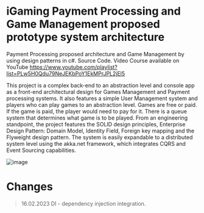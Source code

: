 # iGaming Payment Processing and Game Management proposed prototype system architecture
Payment Processing proposed architecture and Game Management by using design patterns in c#. Source Code.
Video Course available on YouTube https://www.youtube.com/playlist?list=PLw5H0Qdu79NeJEKbPoY1EkMPrJPL2jEl5

This project is a complex back-end to an abstraction level and console app as a front-end architectural design for Games Management and Payment processing systems. It also features a simple User Management system and players who can play games to an abstraction level. Games are free or paid. If the game is paid, the player would need to pay for it. There is a queue system that determines what game is to be played. From an engineering standpoint, the project features the SOLID design principles, Enterprise Design Pattern: Domain Model, Identity Field, Foreign key mapping and the Flyweight design pattern. The system is easily expandable to a distributed system level using the akka.net framework, which integrates CQRS and Event Sourcing capabilities.

![image](https://user-images.githubusercontent.com/22734456/189912014-d1190397-2c49-464c-b553-180cc18976b1.png)

# Changes
> 16.02.2023 DI - dependency injection integration.
